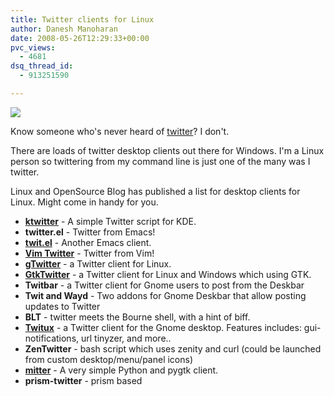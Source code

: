 ```yaml
---
title: Twitter clients for Linux
author: Danesh Manoharan
date: 2008-05-26T12:29:33+00:00
pvc_views:
  - 4681
dsq_thread_id:
  - 913251590

---
```

![](http://farm3.static.flickr.com/2012/2524352558_c05c17cce5_o.jpg)

Know someone who's never heard of [twitter][1]? I don't.

There are loads of twitter desktop clients out there for Windows. I'm a Linux person so twittering from my command line is just one of the many was I twitter.

Linux and OpenSource Blog has published a list for desktop clients for Linux. Might come in handy for you.

  * **[ktwitter][2]** - A simple Twitter script for KDE.
  * **twitter.el** - Twitter from Emacs!
  * **[twit.el][3]** - Another Emacs client.
  * **[Vim Twitter][4]** - Twitter from Vim!
  * **[gTwitter][5]** - a Twitter client for Linux.
  * **[GtkTwitter][6]** - a Twitter client for Linux and Windows which using GTK.
  * **Twitbar** - a Twitter client for Gnome users to post from the Deskbar
  * **Twit and Wayd** - Two addons for Gnome Deskbar that allow posting updates to Twitter
  * **BLT** - twitter meets the Bourne shell, with a hint of biff.
  * **[Twitux][7]** - a Twitter client for the Gnome desktop. Features includes: gui-notifications, url tinyzer, and more..
  * **ZenTwitter** - bash script which uses zenity and curl (could be launched from custom desktop/menu/panel icons)
  * **[mitter][8]** - A very simple Python and pygtk client.
  * ****prism-twitter**** - prism based

 [1]: http://twitter.com/
 [2]: http://www.kde-apps.org/content/show.php/show.php?content=65012
 [3]: http://www.emacswiki.org/cgi-bin/emacs/twit.el
 [4]: http://www.vim.org/scripts/script.php?script_id=1853
 [5]: http://code.google.com/p/gtwitter/
 [6]: http://mattn.kaoriya.net/software/twitter/
 [7]: http://twitux.sourceforge.net/
 [8]: http://code.google.com/p/mitter/